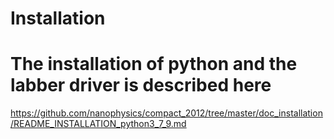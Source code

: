 # Installation

# The installation of python and the labber driver is described here

https://github.com/nanophysics/compact_2012/tree/master/doc_installation/README_INSTALLATION_python3_7_9.md
